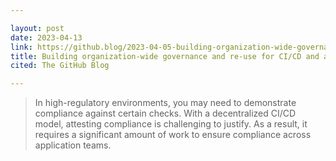 ```yaml
---

layout: post
date: 2023-04-13
link: https://github.blog/2023-04-05-building-organization-wide-governance-and-re-use-for-ci-cd-and-automation-with-github-actions/
title: Building organization-wide governance and re-use for CI/CD and automation with GitHub Actions
cited: The GitHub Blog

---
```


> In high-regulatory environments, you may need to demonstrate compliance against certain checks. With a decentralized CI/CD model, attesting compliance is challenging to justify. As a result, it requires a significant amount of work to ensure compliance across application teams.